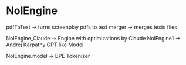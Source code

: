 # NolEngine



pdfToText -> turns screenplay pdfs to text
merger -> merges texts files

NolEngine_Claude -> Engine with optimizations by Claude
NolEngine1 -> Andrej Karpathy GPT like Model

NolEngine.model -> BPE Tokenizer